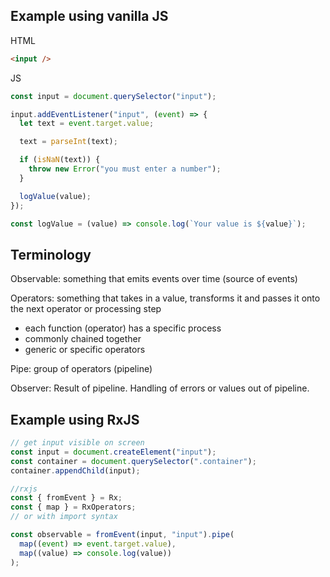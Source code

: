 ## Example using vanilla JS

HTML

```html
<input />
```

JS

```js
const input = document.querySelector("input");

input.addEventListener("input", (event) => {
  let text = event.target.value;

  text = parseInt(text);

  if (isNaN(text)) {
    throw new Error("you must enter a number");
  }

  logValue(value);
});

const logValue = (value) => console.log(`Your value is ${value}`);
```

## Terminology

Observable: something that emits events over time (source of events)

Operators: something that takes in a value, transforms it and passes it onto the next operator or processing step

- each function (operator) has a specific process
- commonly chained together
- generic or specific operators

Pipe: group of operators (pipeline)

Observer: Result of pipeline. Handling of errors or values out of pipeline.

## Example using RxJS

```js
// get input visible on screen
const input = document.createElement("input");
const container = document.querySelector(".container");
container.appendChild(input);

//rxjs
const { fromEvent } = Rx;
const { map } = RxOperators;
// or with import syntax

const observable = fromEvent(input, "input").pipe(
  map((event) => event.target.value),
  map((value) => console.log(value))
);
```
